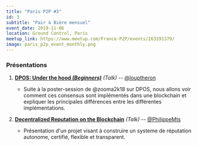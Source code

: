 ```yaml
---
title: "Paris P2P #3"
id: 3
subtitle: "Pair à Bière mensuel"
event_date: 2019-11-06
location: Ground Control, Paris
meetup_link: https://www.meetup.com/France-P2P/events/263191379/
image: paris_p2p_event_monthly.png
---
```


### <i class="far fa-presentation"></i> Présentations

1. **[DPOS: Under the hood _(Beginners)_](https://github.com/francep2p/community/issues/32)** _(Talk)_ -- [@louptheron](https://github.com/louptheron)

    * Suite à la poster-session de @zooma2k18 sur DPOS, nous allons voir comment ces consensus sont implémentés dans une blockchain et expliquer les principales différences entre les différentes implémentations.

2. **[Decentralized Reputation on the Blockchain](https://github.com/francep2p/community/issues/47)** _(Talk)_ -- [@PhilippeMts](https://github.com/PhilippeMts)

    * Présentation d'un projet visant à construire un systeme de réputation autonome, certifié, flexible et transparent.
